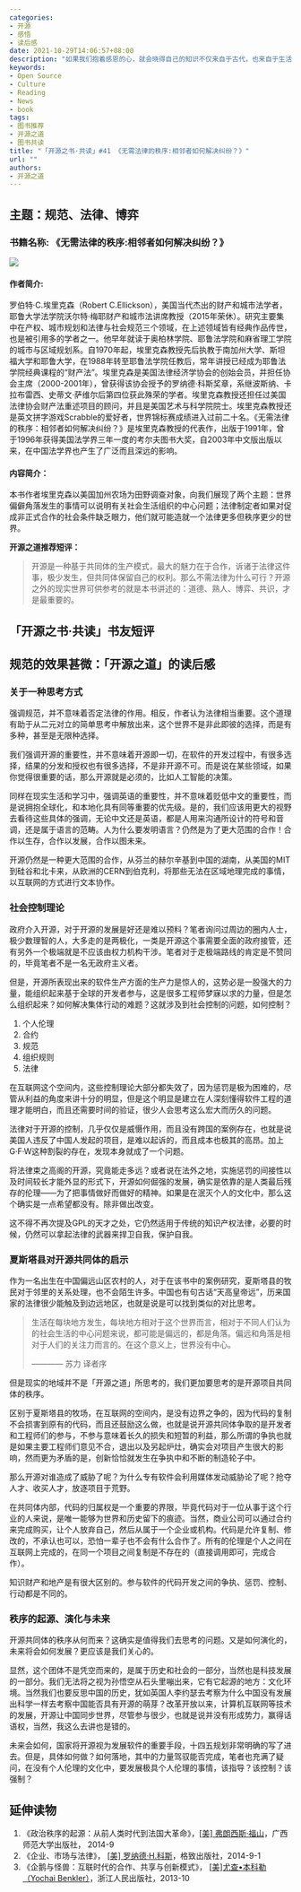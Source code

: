 ```yaml
---
categories:
- 开源
- 感悟
- 读后感
date: 2021-10-29T14:06:57+08:00
description: "如果我们抱着感恩的心，就会晓得自己的知识不仅来自于古代，也来自于生活的社区，更加来自于互联网，也就是说我们不是一座孤岛，所有的创新发明都得益于他人，那么所谓的自主，完全知识产权的软件是否存在？一直以来都是让人迷惑不已的事，在开源运动之下，这些能够消匿于无形吗？一定不会，因为我们依靠的不是法律，而是面临的是被博弈失败之后的永久性排除。"
keywords:
- Open Source
- Culture
- Reading
- News
- book
tags:
- 图书推荐
- 开源之道
- 图书共读
title: "「开源之书·共读」#41 《无需法律的秩序:相邻者如何解决纠纷？》"
url: ""
authors:
- 开源之道
---
```


## 主题：规范、法律、博弈

### 书籍名称: 《无需法律的秩序:相邻者如何解决纠纷？》

![](http://p7.itc.cn/images01/20200921/f5876a87607048ad939647fd5adc501b.png)

#### 作者简介:

罗伯特·C.埃里克森（Robert C.Ellickson），美国当代杰出的财产和城市法学者，耶鲁大学法学院沃尔特·梅耶财产和城市法讲席教授（2015年荣休）。研究主要集中在产权、城市规划和法律与社会规范三个领域，在上述领域皆有经典作品传世，也是被引用多的学者之一。他早年就读于奥柏林学院、耶鲁法学院和麻省理工学院的城市与区域规划系。自1970年起，埃里克森教授先后执教于南加州大学、斯坦福大学和耶鲁大学，在1988年转至耶鲁法学院任教后，常年讲授已经成为耶鲁法学院经典课程的“财产法”。埃里克森是美国法律经济学协会的创始会员，并担任协会主席（2000-2001年），曾获得该协会授予的罗纳德·科斯奖章，系继波斯纳、卡拉布雷西、史蒂文·萨维尔后第四位获此殊荣的学者。埃里克森教授还担任过美国法律协会财产法重述项目的顾问，并且是美国艺术与科学院院士。埃里克森教授还是英文拼字游戏Scrabble的爱好者，世界锦标赛成绩进入过前二十名。《无需法律的秩序：相邻者如何解决纠纷？》是埃里克森教授的代表作，出版于1991年，曾于1996年获得美国法学界三年一度的考尔夫图书大奖，自2003年中文版出版以来，在中国法学界也产生了广泛而且深远的影响。

#### 内容简介：

本书作者埃里克森以美国加州农场为田野调查对象，向我们展现了两个主题：世界偏僻角落发生的事情可以说明有关社会生活组织的中心问题；法律制定者如果对促成非正式合作的社会条件缺乏眼力，他们就可能造就一个法律更多但秩序更少的世界。

**开源之道推荐短评：**

> 开源是一种基于共同体的生产模式，最大的魅力在于合作，诉诸于法律这件事，极少发生，但共同体保留自己的权利。那么不需法律为什么可行？开源之外的现实世界可供参考的就是本书讲述的：道德、熟人、博弈、共识，才是最重要的。

## 「开源之书·共读」书友短评

> 

## 规范的效果甚微：「开源之道」的读后感

### 关于一种思考方式

强调规范，并不意味着否定法律的作用。相反，作者认为法律相当重要。这个道理有助于从二元对立的简单思考中解放出来，这个世界不是非此即彼的选择，而是有多种，甚至是无限种选择。

我们强调开源的重要性，并不意味着开源即一切，在软件的开发过程中，有很多选择，结果的分发和授权也有很多选择，不是非开源不可。而是说在某些领域，如果你觉得很重要的话，那么开源就是必须的，比如人工智能的决策。

同样在现实生活和学习中，强调英语的重要性，并不意味着贬低中文的重要性，而是说拥抱全球化，和本地化具有同等重要的优先级。是的，我们应该用更大的视野去看待这些具体的强调，无论中文还是英语，都是人用来沟通所设计的符号和音调，还是属于语言的范畴。人为什么要发明语言？仍然是为了更大范围的合作！合作以生存，合作以发展，合作以图未来。

开源仍然是一种更大范围的合作，从芬兰的赫尔辛基到中国的湖南，从美国的MIT到硅谷和北卡来，从欧洲的CERN到伯克利，将那些无法在区域地理完成的事情，以互联网的方式进行文本协作。

### 社会控制理论

政府介入开源，对于开源的发展是好还是难以预料？笔者询问过周边的圈内人士，极少数理智的人，大多走的是两极化，一类是开源这个事需要全面的政府接管，还有另外一个极端就是不应该由权力机构干涉。笔者对于走极端路线的肯定是不赞同的，毕竟笔者不是一名无政府主义者。

但是，开源所表现出来的软件生产方面的生产力是惊人的，这势必是一股强大的力量，能组织起来基于全球的开发者参与，这是很多工程师梦寐以求的力量，但是怎么组织起来？如何解决集体行动的难题？这就涉及到社会控制的问题，如何控制？

1. 个人伦理
2. 合约
3. 规范
4. 组织规则
5. 法律

在互联网这个空间内，这些控制理论大部分都失效了，因为惩罚是极为困难的，尽管从利益的角度来讲十分的明显，但是这个明显是建立在人深刻懂得软件工程的道理才能明白，而且还需要时间的验证，很少人会思考这么宏大而历久的问题。

法律对于开源的控制，几乎仅仅是威慑作用，而且没有跨国的案例存在，也就是说美国人违反了中国人发起的项目，是难以起诉的，而且成本也极其的高昂。加上G·F·W这种割裂的存在，发现本身就成了一个问题。

将法律束之高阁的开源，究竟能走多远？或者说在法外之地，实施惩罚的间接性以及时间较长才能外显的形式下，开源如何倔强的发展，确实是依靠的是人类最后残存的伦理——为了把事情做好而做好的精神。如果是在泯灭个人的文化中，那么这个确实是一点希望都没有。除非做出改变。

这不得不再次提及GPL的天才之处，它仍然适用于传统的知识产权法律，必要的时候，仍然可以拿起法律的武器来捍卫自我，保护自我。

### 夏斯塔县对开源共同体的启示

作为一名出生在中国偏远山区农村的人，对于在该书中的案例研究，夏斯塔县的牧民对于邻里的关系处理，也不会陌生许多。中国也有句古话“天高皇帝远”，历来国家的法律很少能触及到边远地区，也就是说是可以找到类似的对比思考。

> 生活在每块地方发生，每块地方相对于这个世界而言，相对于不同人们认为的社会生活的中心问题来说，都可能是偏远的，都是角落。偏远和角落是相对于人们的关注力而言的。在这个意义上，世界没有中心。
>
>  ———— 苏力 译者序

但是现实的地域并不是「开源之道」所思考的，我们更加要思考的是开源项目共同体的秩序。

区别于夏斯塔县的牧场，在互联网的空间内，是没有边界之争的，因为代码的复制不会损害到原有的代码，而且还鼓励这么做，也就是说开源共同体争取的是开发者和工程师们的参与，不参与意味着长久的损失和短暂的利益，那么所谓的争执也就是如果主要工程师们意见不合，退出以及另起炉灶，确实会对项目产生很大的影响，然而更为矛盾的是，创新恰恰就发生在争执中和不断的制造轮子中。

那么开源对谁造成了威胁了呢？为什么专有软件会利用媒体发动威胁论了呢？抢夺人才、收买人才，放逐项目于荒野。

在共同体内部，代码的归属权是一个重要的界限，毕竟代码对于一位从事于这个行业的人来说，是唯一能够为世界和历史留下的痕迹。当然，商业公司可以通过合约来完成购买，让个人放弃自己，然后从属于一个企业或机构。代码是允许复制、修改的，不承认也可以，恐怕一辈子也不会有什么合作了。所有的伦理是个人之间在互联网上完成的，在同一个项目之间复制是不存在的（直接调用即可，完成合作）。

知识财产和地产是有很大区别的。参与软件的代码开发之间的争执、惩罚、控制、行动都是不同的。

### 秩序的起源、演化与未来

开源共同体的秩序从何而来？这确实是值得我们去思考的问题。又是如何演化的，未来将会如何发展？更应该是我们关心的。

显然，这个团体不是凭空而来的，是属于历史和社会的一部分，当然也是科技发展的一部分。我们无法将之视为孙悟空从石头里嘣出来，它有它起源的地方：文化环境。当然我们也要反思中国的历史，犹如英国人李约瑟去考察为什么中国没有发展出科学一样去考察中国能否具有开源的萌芽？改革开放以来，计算机互联网等技术的发展，开源让中国同步世界，尽管参与很少，也就是说并没有形成势力，赢得话语权，当然，我这么去讲也是错的。

未来会如何，国家将开源视为发展软件的重要手段，十四五规划非常明确的写了进去。但是，具体如何做？如何落地，其中的力量驾驭能否完成，笔者也充满了疑问，在没有个人伦理的文化中，要发展极具个人伦理的事情，该指导？该控制？该强制？

## 延伸读物

1. 《政治秩序的起源：从前人类时代到法国大革命》，[[美\] 弗朗西斯·福山](https://book.douban.com/author/197422)，广西师范大学出版社， 2014-9
2. 《企业、市场与法律》， [[美\] 罗纳德·H.科斯](https://book.douban.com/search/罗纳德·H.科斯)，格致出版社，2014-9-1
3. 《企鹅与怪兽：互联时代的合作、共享与创新模式》， [[美\]尤查•本科勒（Yochai Benkler）](https://book.douban.com/search/尤查•本科勒)，浙江人民出版社，2013-10
